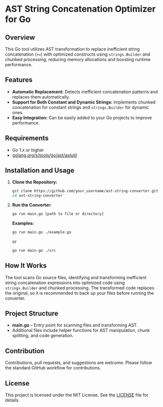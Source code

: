 # AST String Concatenation Optimizer for Go

## Overview
This Go tool utilizes AST transformation to replace inefficient string concatenation (`+=`) with optimized constructs using `strings.Builder` and chunked processing, reducing memory allocations and boosting runtime performance.

## Features
- **Automatic Replacement:** Detects inefficient concatenation patterns and replaces them automatically.
- **Support for Both Constant and Dynamic Strings:** Implements chunked concatenation for constant strings and `strings.Builder` for dynamic ones.
- **Easy Integration:** Can be easily added to your Go projects to improve performance.

## Requirements
- Go 1.x or higher
- [golang.org/x/tools/go/ast/astutil](https://pkg.go.dev/golang.org/x/tools/go/ast/astutil)

## Installation and Usage
1. **Clone the Repository:**
   ```bash
   git clone https://github.com/your_username/ast-string-converter.git
   cd ast-string-converter
   ```
2. **Run the Converter:**
   ```bash
   go run main.go [path to file or directory]
   ```
   **Examples:**
   ```bash
   go run main.go ./example.go
   ```
   or
   ```bash
   go run main.go ./src
   ```

## How It Works
The tool scans Go source files, identifying and transforming inefficient string concatenation expressions into optimized code using `strings.Builder` and chunked processing. The transformed code replaces the original, so it is recommended to back up your files before running the converter.

## Project Structure
- **main.go** – Entry point for scanning files and transforming AST.
- Additional files include helper functions for AST manipulation, chunk splitting, and code generation.

## Contribution
Contributions, pull requests, and suggestions are welcome. Please follow the standard GitHub workflow for contributions.

## License
This project is licensed under the MIT License. See the [LICENSE](LICENSE) file for details.
